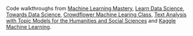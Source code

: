 Code walkthroughs from [Machine Learning Mastery](http://www.machinelearningmastery.com), [Learn Data Science](http://www.learndatasci.com), [Towards Data Science](http://www.towardsdatascience.com), [Crowdflower Machine Learing Class](https://github.com/lukas/ml-class), [Text Analysis with Topic Models for the Humanities and Social Sciences](https://de.dariah.eu/tatom/index.html) and [Kaggle Machine Learning](https://www.kaggle.com/learn/machine-learning).
